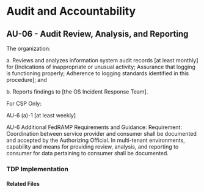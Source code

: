 # Audit and Accountability
## AU-06 - Audit Review, Analysis, and Reporting

The organization:

a. Reviews and analyzes information system audit records [at least monthly] for [Indications of inappropriate or unusual activity; Assurance that logging is functioning properly; Adherence to logging standards identified in this procedure]; and

b. Reports findings to [the OS Incident Response Team].

For CSP Only:

AU-6 (a)-1  [at least weekly] 

AU-6 Additional FedRAMP Requirements and Guidance: 
Requirement: Coordination between service provider and consumer shall be documented and accepted by the Authorizing Official. In multi-tenant environments, capability and means for providing review, analysis, and reporting to consumer for data pertaining to consumer shall be documented.

### TDP Implementation


#### Related Files
